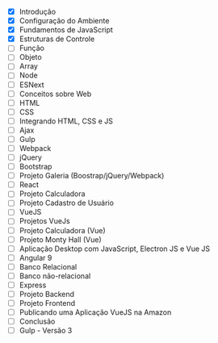 * [x] Introdução
* [x] Configuração do Ambiente
* [x] Fundamentos de JavaScript
* [x] Estruturas de Controle
* [ ] Função
* [ ] Objeto
* [ ] Array
* [ ] Node
* [ ] ESNext
* [ ] Conceitos sobre Web
* [ ] HTML
* [ ] CSS
* [ ] Integrando HTML, CSS e JS
* [ ] Ajax
* [ ] Gulp
* [ ] Webpack
* [ ] jQuery
* [ ] Bootstrap
* [ ] Projeto Galeria (Boostrap/jQuery/Webpack)
* [ ] React
* [ ] Projeto Calculadora
* [ ] Projeto Cadastro de Usuário
* [ ] VueJS
* [ ] Projetos VueJs
* [ ] Projeto Calculadora (Vue)
* [ ] Projeto Monty Hall (Vue)
* [ ] Aplicação Desktop com JavaScript, Electron JS e Vue JS
* [ ] Angular 9
* [ ] Banco Relacional
* [ ] Banco não-relacional
* [ ] Express
* [ ] Projeto Backend
* [ ] Projeto Frontend
* [ ] Publicando uma Aplicação VueJS na Amazon
* [ ] Conclusão
* [ ] Gulp - Versão 3
